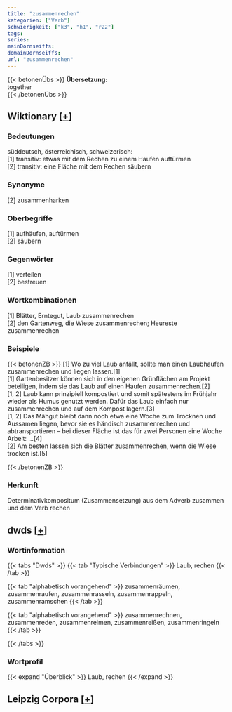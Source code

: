 ```yaml
---
title: "zusammenrechen"
kategorien: ["Verb"]
schwierigkeit: ["k3", "h1", "r22"]
tags:
series:
mainDornseiffs:
domainDornseiffs:
url: "zusammenrechen"
---
```


{{< betonenÜbs >}}
**Übersetzung:**  
together  
{{< /betonenÜbs >}}

## Wiktionary [[+](https://de.wiktionary.org/wiki/zusammenrechen)]

### Bedeutungen
süddeutsch, österreichisch, schweizerisch:  
[1] transitiv: etwas mit dem Rechen zu einem Haufen auftürmen  
[2] transitiv: eine Fläche mit dem Rechen säubern  

### Synonyme
[2] zusammenharken  

### Oberbegriffe
[1] aufhäufen, auftürmen  
[2] säubern  

### Gegenwörter
[1] verteilen  
[2] bestreuen  

### Wortkombinationen
[1] Blätter, Erntegut, Laub zusammenrechen  
[2] den Gartenweg, die Wiese zusammenrechen; Heureste zusammenrechen  

### Beispiele
{{< betonenZB >}}
[1] Wo zu viel Laub anfällt, sollte man einen Laubhaufen zusammenrechen und liegen lassen.[1]  
[1] Gartenbesitzer können sich in den eigenen Grünflächen am Projekt beteiligen, indem sie das Laub auf einen Haufen zusammenrechen.[2]  
[1, 2] Laub kann prinzipiell kompostiert und somit spätestens im Frühjahr wieder als Humus genutzt werden. Dafür das Laub einfach nur zusammenrechen und auf dem Kompost lagern.[3]  
[1, 2] Das Mähgut bleibt dann noch etwa eine Woche zum Trocknen und Aussamen liegen, bevor sie es händisch zusammenrechen und abtransportieren – bei dieser Fläche ist das für zwei Personen eine Woche Arbeit: …[4]  
[2] Am besten lassen sich die Blätter zusammenrechen, wenn die Wiese trocken ist.[5]  

{{< /betonenZB >}}
### Herkunft
Determinativkompositum (Zusammensetzung) aus dem Adverb zusammen und dem Verb rechen  



## dwds [[+](https://www.dwds.de/wb/zusammenrechen)]

### Wortinformation
{{< tabs "Dwds" >}}
{{< tab "Typische Verbindungen" >}}
Laub, rechen
{{< /tab >}}

{{< tab "alphabetisch vorangehend" >}}
zusammenräumen, zusammenraufen, zusammenrasseln, zusammenrappeln, zusammenramschen
{{< /tab >}}

{{< tab "alphabetisch vorangehend" >}}
zusammenrechnen, zusammenreden, zusammenreimen, zusammenreißen, zusammenringeln
{{< /tab >}}

{{< /tabs >}}

### Wortprofil
{{< expand "Überblick" >}} Laub, rechen {{< /expand >}}

## Leipzig Corpora [[+](https://corpora.uni-leipzig.de/en/res?word=zusammenrechen&corpusId=deu_newscrawl-public_2018)]

